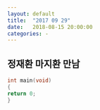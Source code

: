 ```yaml
---
layout: default
title:  "2017 09 29"
date:   2018-08-15 20:00:00
categories: -
---
```


## 정재환 마지환 만남

```c
int main(void)
{
return 0;
}

```
